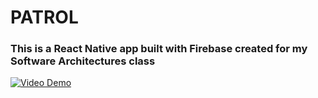 # PATROL

### This is a React Native app built with Firebase created for my Software Architectures class

[![Video Demo](https://img.youtube.com/vi/Ig8hUh2yC9w/0.jpg)](https://www.youtube.com/watch?v=Ig8hUh2yC9w)

